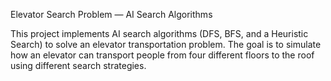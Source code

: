 Elevator Search Problem — AI Search Algorithms

This project implements AI search algorithms (DFS, BFS, and a Heuristic Search) to solve an elevator transportation problem.
The goal is to simulate how an elevator can transport people from four different floors to the roof using different search strategies.
